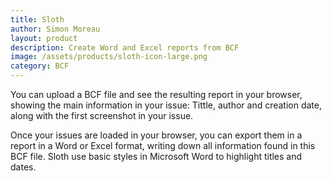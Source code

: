 ```yaml
---
title: Sloth
author: Simon Moreau
layout: product
description: Create Word and Excel reports from BCF
image: /assets/products/sloth-icon-large.png
category: BCF
---
```


You can upload a BCF file and see the resulting report in your browser, showing the main information in your issue: Tittle, author and creation date, along with the first screenshot in your issue.

Once your issues are loaded in your browser, you can export them in a report in a Word or Excel format, writing down all information found in this BCF file. Sloth use basic styles in Microsoft Word to highlight titles and dates.
